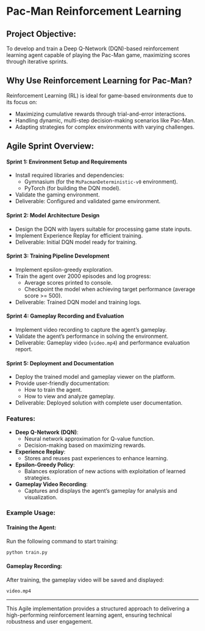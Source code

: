 # Pac-Man Reinforcement Learning

## Project Objective:
To develop and train a Deep Q-Network (DQN)-based reinforcement learning agent capable of playing the Pac-Man game, maximizing scores through iterative sprints.

## Why Use Reinforcement Learning for Pac-Man?
Reinforcement Learning (RL) is ideal for game-based environments due to its focus on:
- Maximizing cumulative rewards through trial-and-error interactions.
- Handling dynamic, multi-step decision-making scenarios like Pac-Man.
- Adapting strategies for complex environments with varying challenges.


## Agile Sprint Overview:

#### **Sprint 1: Environment Setup and Requirements**
- Install required libraries and dependencies:
  - Gymnasium (for the `MsPacmanDeterministic-v0` environment).
  - PyTorch (for building the DQN model).
- Validate the gaming environment.
- Deliverable: Configured and validated game environment.

#### **Sprint 2: Model Architecture Design**
- Design the DQN with layers suitable for processing game state inputs.
- Implement Experience Replay for efficient training.
- Deliverable: Initial DQN model ready for training.

#### **Sprint 3: Training Pipeline Development**
- Implement epsilon-greedy exploration.
- Train the agent over 2000 episodes and log progress:
  - Average scores printed to console.
  - Checkpoint the model when achieving target performance (average score >= 500).
- Deliverable: Trained DQN model and training logs.

#### **Sprint 4: Gameplay Recording and Evaluation**
- Implement video recording to capture the agent’s gameplay.
- Validate the agent’s performance in solving the environment.
- Deliverable: Gameplay video (`video.mp4`) and performance evaluation report.

#### **Sprint 5: Deployment and Documentation**
- Deploy the trained model and gameplay viewer on the platform.
- Provide user-friendly documentation:
  - How to train the agent.
  - How to view and analyze gameplay.
- Deliverable: Deployed solution with complete user documentation.



### Features:
- **Deep Q-Network (DQN)**:
  - Neural network approximation for Q-value function.
  - Decision-making based on maximizing rewards.
- **Experience Replay**:
  - Stores and reuses past experiences to enhance learning.
- **Epsilon-Greedy Policy**:
  - Balances exploration of new actions with exploitation of learned strategies.
- **Gameplay Video Recording**:
  - Captures and displays the agent’s gameplay for analysis and visualization.



### Example Usage:

#### Training the Agent:
Run the following command to start training:

```bash
python train.py
```

#### Gameplay Recording:
After training, the gameplay video will be saved and displayed:

```bash
video.mp4
```

---

This Agile implementation provides a structured approach to delivering a high-performing reinforcement learning agent, ensuring technical robustness and user engagement.

